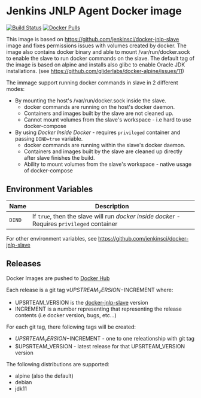 # Jenkins JNLP Agent Docker image

[![Build Status](https://travis-ci.org/odavid/jenkins-jnlp-slave.svg?branch=master)](https://travis-ci.org/odavid/jenkins-jnlp-slave)
[![Docker Pulls](https://img.shields.io/docker/pulls/odavid/jenkins-jnlp-slave.svg)](https://hub.docker.com/r/odavid/jenkins-jnlp-slave/)

This image is based on https://github.com/jenkinsci/docker-jnlp-slave image and fixes permissions issues with volumes created by docker.
The image also contains docker binary and able to mount /var/run/docker.sock to enable the slave to run docker commands on the slave.
The default tag of the image is based on alpine and installs also glibc to enable Oracle JDK installations. (see https://github.com/gliderlabs/docker-alpine/issues/11)

The immage support running docker commands in slave in 2 different modes:

* By mounting the host's /var/run/docker.sock inside the slave.
  * docker commands are running on the host's docker daemon.
  * Containers and images built by the slave are not cleaned up.
  * Cannot mount volumes from the slave's workspace - i.e hard to use docker-compose
* By using *Docker Inside Docker* - requires `privileged` container and passing `DIND=true` variable.
  * docker commands are running within the slave's docker daemon.
  * Containers and images built by the slave are cleaned up directly after slave finishes the build.
  * Ability to mount volumes from the slave's workspace - native usage of docker-compose

## Environment Variables

|Name|Description|
-----|------------
`DIND` | If `true`, then the slave will run *docker inside docker* - Requires `privileged` container

For other environment variables, see https://github.com/jenkinsci/docker-jnlp-slave

## Releases
Docker Images are pushed to [Docker Hub](https://hub.docker.com/r/odavid/jenkins-jnlp-slave/)

Each release is a git tag v$UPSTREAM_VERSION-$INCREMENT where:

* UPSRTEAM_VERSION is the [docker-jnlp-slave](https://github.com/jenkinsci/docker-jnlp-slave) version
* INCREMENT is a number representing that representing the release contents (i.e docker version, bugs, etc...)

For each git tag, there following tags will be created:
* $UPSRTEAM_VERSION-$INCREMENT - one to one releationship with git tag
* $UPSRTEAM_VERSION - latest release for that UPSRTEAM_VERSION version

The following distributions are supported:
* alpine (also the default)
* debian
* jdk11